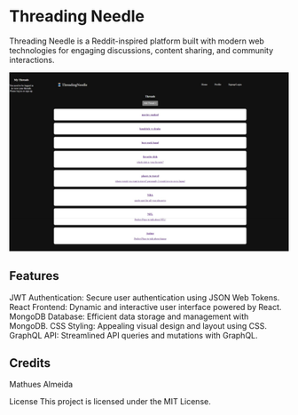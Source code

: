 # Threading Needle

Threading Needle is a Reddit-inspired platform built with modern web technologies for engaging discussions, content sharing, and community interactions.

![screenshot](./client//src/assets/images/screenshot.jpeg)

## Features
JWT Authentication: Secure user authentication using JSON Web Tokens.
React Frontend: Dynamic and interactive user interface powered by React.
MongoDB Database: Efficient data storage and management with MongoDB.
CSS Styling: Appealing visual design and layout using CSS.
GraphQL API: Streamlined API queries and mutations with GraphQL.

## Credits 
Mathues Almeida

License
This project is licensed under the MIT License.
